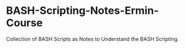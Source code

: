 # BASH-Scripting-Notes-Ermin-Course
Collection of BASH Scripts as Notes to Understand the BASH Scripting.
